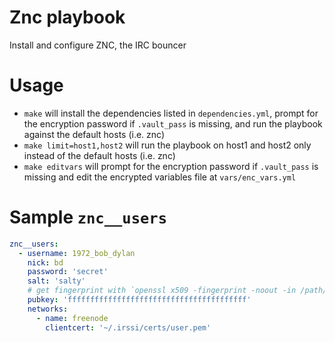 # Znc playbook

Install and configure ZNC, the IRC bouncer

# Usage

- `make` will install the dependencies listed in `dependencies.yml`, prompt for the encryption password if `.vault_pass` is missing, and run the playbook against the default hosts (i.e. znc)
- `make limit=host1,host2` will run the playbook on host1 and host2 only instead of the default hosts (i.e. znc)
- `make editvars` will prompt for the encryption password if `.vault_pass` is missing and edit the encrypted variables file at `vars/enc_vars.yml`

# Sample `znc__users`

```yaml
znc__users:
  - username: 1972_bob_dylan
    nick: bd
    password: 'secret'
    salt: 'salty'
    # get fingerprint with `openssl x509 -fingerprint -noout -in /path/to/cert.pem | cut -f2 -d '=' | tr -d ':' | tr '[:upper:]' '[:
    pubkey: 'ffffffffffffffffffffffffffffffffffffffff'
    networks:
      - name: freenode
        clientcert: '~/.irssi/certs/user.pem'
```
